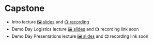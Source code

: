 # Capstone

- Intro lecture [🖼️ slides](1%20-%20Intro%20to%20Capstone.pdf) and [📺 recording](https://youtu.be/qNXTuGAsnEM)
- Demo Day Logistics lecture [🖼️ slides](2%20-%20Demo%20Day%20Logistics.pdf) and 📺 recording link soon
- Demo Day Presentations lecture [🖼️ slides](3%20-%20Demo%20Day%20Presentations.pdf) and 📺 recording link soon
